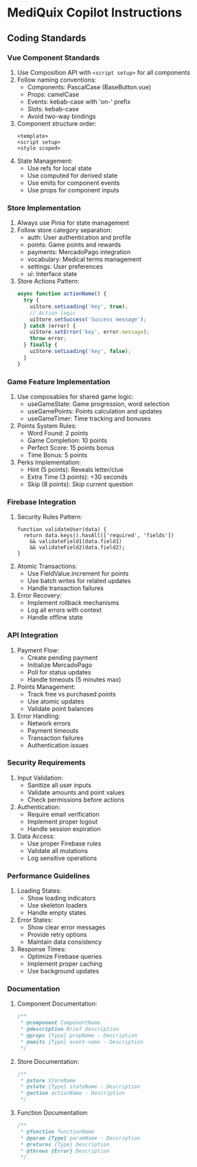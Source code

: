 # MediQuix Copilot Instructions

## Coding Standards

### Vue Component Standards
1. Use Composition API with `<script setup>` for all components
2. Follow naming conventions:
   - Components: PascalCase (BaseButton.vue)
   - Props: camelCase
   - Events: kebab-case with 'on-' prefix
   - Slots: kebab-case
   - Avoid two-way bindings
3. Component structure order:
   ```vue
   <template>
   <script setup>
   <style scoped>
   ```
4. State Management:
   - Use refs for local state
   - Use computed for derived state
   - Use emits for component events
   - Use props for component inputs

### Store Implementation
1. Always use Pinia for state management
2. Follow store category separation:
   - auth: User authentication and profile
   - points: Game points and rewards
   - payments: MercadoPago integration
   - vocabulary: Medical terms management
   - settings: User preferences
   - ui: Interface state
3. Store Actions Pattern:
   ```js
   async function actionName() {
     try {
       uiStore.setLoading('key', true);
       // Action logic
       uiStore.setSuccess('Success message');
     } catch (error) {
       uiStore.setError('key', error.message);
       throw error;
     } finally {
       uiStore.setLoading('key', false);
     }
   }
   ```

### Game Feature Implementation
1. Use composables for shared game logic:
   - useGameState: Game progression, word selection
   - useGamePoints: Points calculation and updates
   - useGameTimer: Time tracking and bonuses
2. Points System Rules:
   - Word Found: 2 points
   - Game Completion: 10 points
   - Perfect Score: 15 points bonus
   - Time Bonus: 5 points
3. Perks Implementation:
   - Hint (5 points): Reveals letter/clue
   - Extra Time (3 points): +30 seconds
   - Skip (8 points): Skip current question

### Firebase Integration
1. Security Rules Pattern:
   ```rules
   function validateUser(data) {
     return data.keys().hasAll(['required', 'fields'])
       && validateField1(data.field1)
       && validateField2(data.field2);
   }
   ```
2. Atomic Transactions:
   - Use FieldValue.increment for points
   - Use batch writes for related updates
   - Handle transaction failures
3. Error Recovery:
   - Implement rollback mechanisms
   - Log all errors with context
   - Handle offline state

### API Integration
1. Payment Flow:
   - Create pending payment
   - Initialize MercadoPago
   - Poll for status updates
   - Handle timeouts (5 minutes max)
2. Points Management:
   - Track free vs purchased points
   - Use atomic updates
   - Validate point balances
3. Error Handling:
   - Network errors
   - Payment timeouts
   - Transaction failures
   - Authentication issues

### Security Requirements
1. Input Validation:
   - Sanitize all user inputs
   - Validate amounts and point values
   - Check permissions before actions
2. Authentication:
   - Require email verification
   - Implement proper logout
   - Handle session expiration
3. Data Access:
   - Use proper Firebase rules
   - Validate all mutations
   - Log sensitive operations

### Performance Guidelines
1. Loading States:
   - Show loading indicators
   - Use skeleton loaders
   - Handle empty states
2. Error States:
   - Show clear error messages
   - Provide retry options
   - Maintain data consistency
3. Response Times:
   - Optimize Firebase queries
   - Implement proper caching
   - Use background updates

### Documentation
1. Component Documentation:
   ```js
   /**
    * @component ComponentName
    * @description Brief description
    * @props {Type} propName - Description
    * @emits {Type} event-name - Description
    */
   ```
2. Store Documentation:
   ```js
   /**
    * @store StoreName
    * @state {Type} stateName - Description
    * @action actionName - Description
    */
   ```
3. Function Documentation:
   ```js
   /**
    * @function functionName
    * @param {Type} paramName - Description
    * @returns {Type} Description
    * @throws {Error} Description
    */
   ```